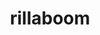 ---
id: 812
title: rillaboom
types: [grass]
image: https://raw.githubusercontent.com/PokeAPI/sprites/master/sprites/pokemon/812.png
---